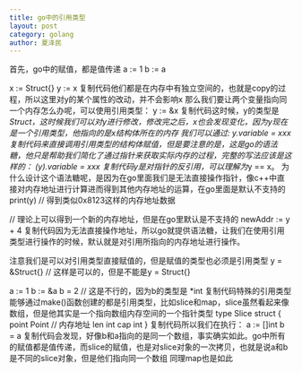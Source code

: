 ```yaml
---
title: go中的引用类型
layout: post
category: golang
author: 夏泽民
---
```

首先，go中的赋值，都是值传递
a := 1
b := a

x := Struct{}
y := x
复制代码他们都是在内存中有独立空间的，也就是copy的过程，所以这里对y的某个属性的改动，并不会影响x
那么我们要让两个变量指向同一个内存怎么办呢，可以使用引用类型：
y := &x
复制代码这时候，y的类型是*Struct，这时候我们可以对y进行修改，修改完之后，x也会发现变化，因为y现在是一个引用类型，他指向的是x结构体所在的内存
我们可以通过:
y.variable = xxx
复制代码来直接调用引用类型的结构体赋值，但是要注意的是，这是go的语法糖，他只是帮助我们简化了通过指针来获取实际内存的过程，完整的写法应该是这样的：
(*y).variable = xxx
复制代码*y是对指针的反引用，可以理解为*y == x。
为什么设计这个语法糖呢，是因为在go里面我们是无法直接操作指针，像c++中直接对内存地址进行计算进而得到其他内存地址的运算，在go里面是默认不支持的
print(y) // 得到类似0x8123这样的内存地址数据

// 理论上可以得到一个新的内存地址，但是在go里默认是不支持的
newAddr := y + 4
复制代码因为无法直接操作地址，所以go就提供语法糖，让我们在使用引用类型进行操作的时候，默认就是对引用所指向的内存地址进行操作。
<!-- more -->
注意我们是可以对引用类型直接赋值的，但是赋值的类型也必须是引用类型
y = &Struct{} // 这样是可以的，但是不能是y = Struct{}

a := 1
b := &a
b = 2  // 这是不行的，因为b的类型是 *int
复制代码特殊的引用类型
能够通过make()函数创建的都是引用类型，比如slice和map，slice虽然看起来像数组，但是他其实是一个指向数组内存空间的一个指针类型
type Slice struct {
    point Point // 内存地址
    len int
    cap int
}
复制代码所以我们在执行：
a := []int
b = a
复制代码会发现，好像b和a指向的是同一个数组，事实确实如此。go中所有的赋值都是值传递，而slice的赋值，也是对slice对象的一次拷贝，也就是说a和b是不同的slice对象，但是他们指向同一个数组
同理map也是如此
